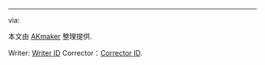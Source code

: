 ---

via:

本文由 [AKmaker](http://akmaker.com) 整理提供.

Writer: [Writer ID](https://github.com/WriterID) Corrector：[Corrector ID](https://github.com/CorrectorID).


